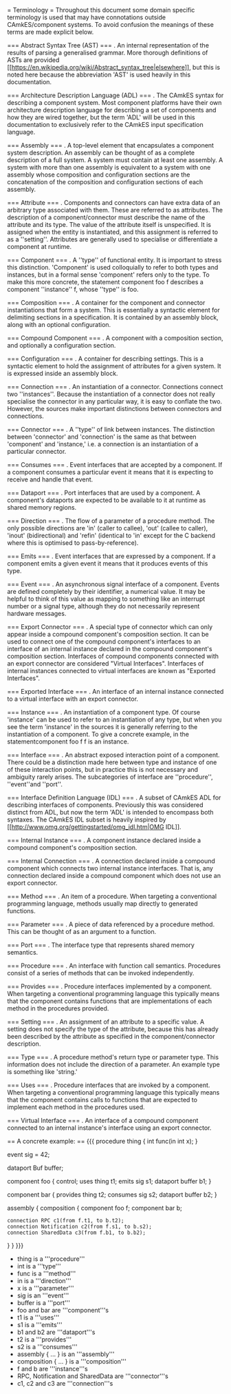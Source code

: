 = Terminology =
Throughout this document some domain specific terminology is used that may have connotations outside CAmkES/component systems. To avoid confusion the meanings of these terms are made explicit below.

=== Abstract Syntax Tree (AST) ===
 . An internal representation of the results of parsing a generalised grammar. More thorough definitions of ASTs are provided [[https://en.wikipedia.org/wiki/Abstract_syntax_tree|elsewhere]], but this is noted here because the abbreviation 'AST' is used heavily in this documentation.

=== Architecture Description Language (ADL) ===
 . The CAmkES syntax for describing a component system. Most component platforms have their own architecture description language for describing a set of components and how they are wired together, but the term 'ADL' will be used in this documentation to exclusively refer to the CAmkES input specification language.

=== Assembly ===
 . A top-level element that encapsulates a component system description. An assembly can be thought of as a complete description of a full system. A system must contain at least one assembly. A system with more than one assembly is equivalent to a system with one assembly whose composition and configuration sections are the concatenation of the composition and configuration sections of each assembly.

=== Attribute ===
 . Components and connectors can have extra data of an arbitrary type associated with them. These are referred to as attributes. The description of a component/connector must describe the name of the attribute and its type. The value of the attribute itself is unspecified. It is assigned when the entity is instantiated, and this assignment is referred to as a ''setting''. Attributes are generally used to specialise or differentiate a component at runtime.

=== Component ===
 . A ''type'' of functional entity. It is important to stress this distinction. 'Component' is used colloquially to refer to both types and instances, but in a formal sense 'component' refers only to the type. To make this more concrete, the statement component foo f describes a component ''instance'' f, whose ''type'' is foo.

=== Composition ===
 . A container for the component and connector instantiations that form a system. This is essentially a syntactic element for delimiting sections in a specification. It is contained by an assembly block, along with an optional configuration.

=== Compound Component ===
 . A component with a composition section, and optionally a configuration section.

=== Configuration ===
 . A container for describing settings. This is a syntactic element to hold the assignment of attributes for a given system. It is expressed inside an assembly block.

=== Connection ===
 . An instantiation of a connector. Connections connect two ''instances''. Because the instantiation of a connector does not really specialise the connector in any particular way, it is easy to conflate the two. However, the sources make important distinctions between connectors and connections.

=== Connector ===
 . A ''type'' of link between instances. The distinction between 'connector' and 'connection' is the same as that between 'component' and 'instance,' i.e. a connection is an instantiation of a particular connector.

=== Consumes ===
 . Event interfaces that are accepted by a component. If a component consumes a particular event it means that it is expecting to receive and handle that event.

=== Dataport ===
 . Port interfaces that are used by a component. A component's dataports are expected to be available to it at runtime as shared memory regions.

=== Direction ===
 . The flow of a parameter of a procedure method. The only possible directions are 'in' (caller to callee), 'out' (callee to caller), 'inout' (bidirectional) and 'refin' (identical to 'in' except for the C backend where this is optimised to pass-by-reference).

=== Emits ===
 . Event interfaces that are expressed by a component. If a component emits a given event it means that it produces events of this type.

=== Event ===
 . An asynchronous signal interface of a component. Events are defined completely by their identifier, a numerical value. It may be helpful to think of this value as mapping to something like an interrupt number or a signal type, although they do not necessarily represent hardware messages.

=== Export Connector ===
 . A special type of connector which can only appear inside a compound component's composition section. It can be used to connect one of the compound component's interfaces to an interface of an internal instance declared in the compound component's composition section. Interfaces of compound components connected with an export connector are considered "Virtual Interfaces". Interfaces of internal instances connected to virtual interfaces are known as "Exported Interfaces".

=== Exported Interface ===
 . An interface of an internal instance connected to a virtual interface with an export connector.

=== Instance ===
 . An instantiation of a component type. Of course 'instance' can be used to refer to an instantiation of any type, but when you see the term 'instance' in the sources it is generally referring to the instantiation of a component. To give a concrete example, in the statementcomponent foo f f is an instance.

=== Interface ===
 . An abstract exposed interaction point of a component. There could be a distinction made here between type and instance of one of these interaction points, but in practice this is not necessary and ambiguity rarely arises. The subcategories of interface are ''procedure'', ''event''and ''port''.

=== Interface Definition Language (IDL) ===
 . A subset of CAmkES ADL for describing interfaces of components. Previously this was considered distinct from ADL, but now the term 'ADL' is intended to encompass both syntaxes. The CAmkES IDL subset is heavily inspired by [[http://www.omg.org/gettingstarted/omg_idl.htm|OMG IDL]].

=== Internal Instance ===
 . A component instance declared inside a compound component's composition section.

=== Internal Connection ===
 . A connection declared inside a compound component which connects two internal instance interfaces. That is, any connection declared inside a compound component which does not use an export connector.

=== Method ===
 . An item of a procedure. When targeting a conventional programming language, methods usually map directly to generated functions.

=== Parameter ===
 . A piece of data referenced by a procedure method. This can be thought of as an argument to a function.

=== Port ===
 . The interface type that represents shared memory semantics.

=== Procedure ===
 . An interface with function call semantics. Procedures consist of a series of methods that can be invoked independently.

=== Provides ===
 . Procedure interfaces implemented by a component. When targeting a conventional programming language this typically means that the component contains functions that are implementations of each method in the procedures provided.

=== Setting ===
 . An assignment of an attribute to a specific value. A setting does not specify the type of the attribute, because this has already been described by the attribute as specified in the component/connector description.

=== Type ===
 . A procedure method's return type or parameter type. This information does not include the direction of a parameter. An example type is something like 'string.'

=== Uses ===
 . Procedure interfaces that are invoked by a component. When targeting a conventional programming language this typically means that the component contains calls to functions that are expected to implement each method in the procedures used.

=== Virtual Interface ===
 . An interface of a compound component connected to an internal instance's interface using an export connector.

== A concrete example: ==
{{{
procedure thing {
  int func(in int x);
}

event sig = 42;

dataport Buf buffer;

component foo {
  control;
  uses thing t1;
  emits sig s1;
  dataport buffer b1;
}

component bar {
  provides thing t2;
  consumes sig s2;
  dataport buffer b2;
}

assembly {
  composition {
    component foo f;
    component bar b;

    connection RPC c1(from f.t1, to b.t2);
    connection Notification c2(from f.s1, to b.s2);
    connection SharedData c3(from f.b1, to b.b2);
  }
}
}}}
 * thing is a '''procedure'''
 * int is a '''type'''
 * func is a '''method'''
 * in is a '''direction'''
 * x is a '''parameter'''
 * sig is an '''event'''
 * buffer is a '''port'''
 * foo and bar are '''component'''s
 * t1 is a '''uses'''
 * s1 is a '''emits'''
 * b1 and b2 are '''dataport'''s
 * t2 is a '''provides'''
 * s2 is a '''consumes'''
 * assembly { ... } is an '''assembly'''
 * composition { ... } is a '''composition'''
 * f and b are '''instance'''s
 * RPC, Notification and SharedData are '''connector'''s
 * c1, c2 and c3 are '''connection'''s
